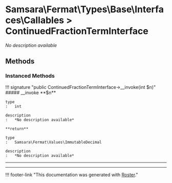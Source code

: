 # Samsara\Fermat\Types\Base\Interfaces\Callables > ContinuedFractionTermInterface

*No description available*


## Methods


### Instanced Methods

!!! signature "public ContinuedFractionTermInterface->__invoke(int $n)"
    ##### __invoke
    **$n**

    type
    :   int

    description
    :   *No description available*

    **return**

    type
    :   Samsara\Fermat\Values\ImmutableDecimal

    description
    :   *No description available*
    
---




---
!!! footer-link "This documentation was generated with [Roster](https://jordanrl.github.io/Roster/)."